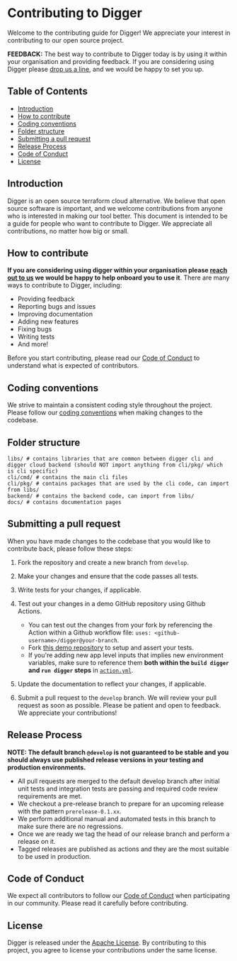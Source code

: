 # Contributing to Digger

Welcome to the contributing guide for Digger! We appreciate your interest in contributing to our open source project.

**FEEDBACK:** The best way to contribute to Digger today is by using
it within your organisation and providing feedback. If you are considering
using Digger please [drop us a line](https://join.slack.com/t/diggertalk/shared_invite/zt-1q6npg7ib-9dwRbJp8sQpSr2fvWzt9aA),
and we would be happy to set you up.

## Table of Contents

- [Introduction](#introduction)
- [How to contribute](#how-to-contribute)
- [Coding conventions](#coding-conventions)
- [Folder structure](#folder-structure)
- [Submitting a pull request](#submitting-a-pull-request)
- [Release Process](#release-process)
- [Code of Conduct](#code-of-conduct)
- [License](#license)

## Introduction

Digger is an open source terraform cloud alternative. We believe that open source software is important, and we welcome contributions from anyone who is interested in making our tool better.
This document is intended to be a guide for people who want to contribute to Digger. We appreciate all contributions, no matter how big or small.

## How to contribute

**If you are considering using digger within your organisation
please [reach out to us](https://join.slack.com/t/diggertalk/shared_invite/zt-1q6npg7ib-9dwRbJp8sQpSr2fvWzt9aA)
we would be happy to help onboard you to use it**.
There are many ways to contribute to Digger, including:

- Providing feedback
- Reporting bugs and issues
- Improving documentation
- Adding new features
- Fixing bugs
- Writing tests
- And more!

Before you start contributing, please read our [Code of Conduct](#code-of-conduct) to understand what is expected of contributors.

## Coding conventions

We strive to maintain a consistent coding style throughout the project. Please follow our [coding conventions](/coding-conventions.md) when making changes to the codebase.

## Folder structure

```
libs/ # contains libraries that are common between digger cli and digger cloud backend (should NOT import anything from cli/pkg/ which is cli specific)
cli/cmd/ # contains the main cli files
cli/pkg/ # contains packages that are used by the cli code, can import from libs/
backend/ # contains the backend code, can import from libs/
docs/ # contains documentation pages
```

## Submitting a pull request

When you have made changes to the codebase that you would like to contribute back, please follow these steps:

1. Fork the repository and create a new branch from `develop`.
2. Make your changes and ensure that the code passes all tests.
3. Write tests for your changes, if applicable.
4. Test out your changes in a demo GitHub repository using Github Actions.

   - You can test out the changes from your fork by referencing the Action within a Github workflow file: `uses: <github-username>/digger@your-branch`.
   - Fork [this demo repository](https://github.com/diggerhq/digger_demo_multienv) to setup and assert your tests.
   - If you're adding new app level inputs that implies new environment variables, make sure to reference them **both within the `build digger` and `run digger` steps** in [`action.yml`](./action.yml).

5. Update the documentation to reflect your changes, if applicable.
6. Submit a pull request to the `develop` branch.
   We will review your pull request as soon as possible. Please be patient and open to feedback. We appreciate your contributions!

## Release Process

**NOTE: The default branch `@develop` is not guaranteed to be stable and you should always use published release versions in your testing and production environments.**

- All pull requests are merged to the default develop branch after initial unit tests and integration tests are passing and required code review requirements are met.
- We checkout a pre-release branch to prepare for an upcoming release with the pattern `prerelease-0.1.xx`.
- We perform additional manual and automated tests in this branch to make sure there are no regressions.
- Once we are ready we tag the head of our release branch and perform a release on it.
- Tagged releases are published as actions and they are the most suitable to be used in production.

## Code of Conduct

We expect all contributors to follow our [Code of Conduct](https://www.contributor-covenant.org/version/2/1/code_of_conduct/) when participating in our community. Please read it carefully before contributing.

## License

Digger is released under the [Apache License](LICENSE). By contributing to this project, you agree to license your contributions under the same license.
